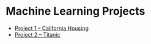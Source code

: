 # Machine Learning Projects

- [Project 1 – California Housing](project01/project01.md)
- [Project 2 – Titanic](project02/project02.md)